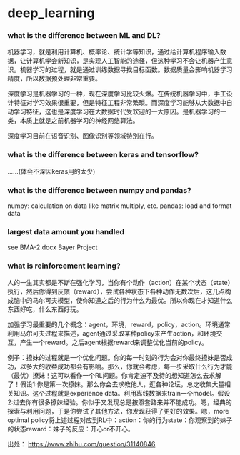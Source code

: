 # deep_learning

### what is the difference between ML and DL?

机器学习，就是利用计算机、概率论、统计学等知识，通过给计算机程序输入数据，让计算机学会新知识，是实现人工智能的途径，但这种学习不会让机器产生意识。机器学习的过程，就是通过训练数据寻找目标函数。数据质量会影响机器学习精度，所以数据预处理非常重要。

深度学习是机器学习的一种，现在深度学习比较火爆。在传统机器学习中，手工设计特征对学习效果很重要，但是特征工程非常繁琐。而深度学习能够从大数据中自动学习特征，这也是深度学习在大数据时代受欢迎的一大原因。是机器学习的一类，本质上就是之前机器学习的神经网络算法。

深度学习目前在语音识别、图像识别等领域特别在行。

### what is the difference between keras and tensorflow?

......(体会不深因keras用的太少)

### what is the difference between numpy and pandas?

numpy: calculation on data like matrix multiply, etc.
pandas: load and format data

### largest data amount you handled

see BMA-2.docx Bayer Project

### what is reinforcement learning?

人的一生其实都是不断在强化学习，当你有个动作（action）在某个状态（state）执行，然后你得到反馈（reward），尝试各种状态下各种动作无数次后，这几点构成脑中的马尔可夫模型，使你知道之后的行为什么为最优。所以你现在才知道什么东西好吃，什么东西好玩。

加强学习最重要的几个概念：agent，环境，reward，policy，action。环境通常利用马尔可夫过程来描述，agent通过采取某种policy来产生action，和环境交互，产生一个reward。之后agent根据reward来调整优化当前的policy。

例子：撩妹的过程就是一个优化问题。你的每一时刻的行为会对你最终撩妹是否成功，以多大的收益成功都会有影响。那么，你就会考虑，每一步采取什么行为才能（最优）撩妹！这可以看作一个RL问题。你肯定迫不及待的想知道怎么去求解了！假设1:你是第一次撩妹。那么你会去求教他人，逛各种论坛，总之收集大量相关知识。这个过程就是experience data。利用离线数据来train一个model。假设2:过去你有很多撩妹经验。你似乎又发现总是按照套路来并不能成功。嗯，经典的探索与利用问题，于是你尝试了其他方法，你发现获得了更好的效果。嗯，more optimal policy将上述过程对应到RL中：action：你的行为state：你观察到的妹子的状态reward：妹子的反应：开心or不开心。

出处： https://www.zhihu.com/question/31140846